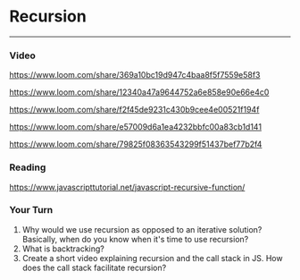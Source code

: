 # Recursion

---

### Video

https://www.loom.com/share/369a10bc19d947c4baa8f5f7559e58f3

https://www.loom.com/share/12340a47a9644752a6e858e90e66e4c0

https://www.loom.com/share/f2f45de9231c430b9cee4e00521f194f

https://www.loom.com/share/e57009d6a1ea4232bbfc00a83cb1d141

https://www.loom.com/share/79825f08363543299f51437bef77b2f4

### Reading

https://www.javascripttutorial.net/javascript-recursive-function/

### Your Turn

1. Why would we use recursion as opposed to an iterative solution? Basically, when do you know when it's time to use recursion?
2. What is backtracking?
3. Create a short video explaining recursion and the call stack in JS. How does the call stack facilitate recursion?
